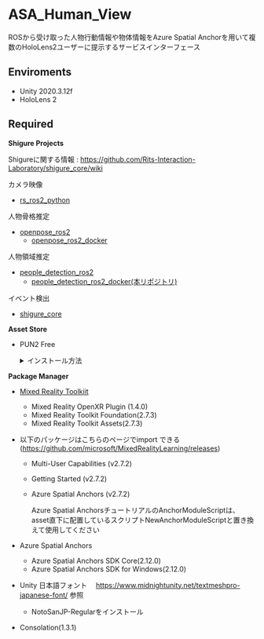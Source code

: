 # ASA_Human_View

ROSから受け取った人物行動情報や物体情報をAzure Spatial Anchorを用いて複数のHoloLens2ユーザーに提示するサービスインターフェース

## Enviroments

- Unity 2020.3.12f
- HoloLens 2

## Required

**Shigure Projects**

Shigureに関する情報 : https://github.com/Rits-Interaction-Laboratory/shigure_core/wiki

カメラ映像
- [rs_ros2_python](https://github.com/Rits-Interaction-Laboratory/rs_ros2_python)


人物骨格推定
- [openpose_ros2](https://github.com/Rits-Interaction-Laboratory/openpose_ros2)
    - [openpose_ros2_docker](https://github.com/Rits-Interaction-Laboratory/openpose_ros2_docker)

人物領域推定
- [people_detection_ros2](https://github.com/Rits-Interaction-Laboratory/people_detection_ros2)
  - [people_detection_ros2_docker(本リポジトリ)](https://github.com/Rits-Interaction-Laboratory/people_detection_ros2_docker)

イベント検出
- [shigure_core](https://github.com/Rits-Interaction-Laboratory/shigure_core)


**Asset Store**

- PUN2 Free
    <details>
      <summary>インストール方法</summary>
    Unityを開いて、Window > Asset Store > PUN 2 無料版をインストール

    ![Setup_PUN](./docs/figures/Setup_PUN.png)
    </details>

**Package Manager**

- [Mixed Reality Toolkiit](https://github.com/microsoft/MixedRealityLearning/releases)
  - Mixed Reality OpenXR Plugin (1.4.0)
  - Mixed Reality Toolkit Foundation(2.7.3)
  - Mixed Reality Toolkit Assets(2.7.3)
- 以下のパッケージはこちらのページでimport できる　(https://github.com/microsoft/MixedRealityLearning/releases)
  - Multi-User Capabilities (v2.7.2)
  - Getting Started (v2.7.2)
  - Azure Spatial Anchors (v2.7.2)
    
    Azure Spatial AnchorsチュートリアルのAnchorModuleScriptは、asset直下に配置しているスクリプトNewAnchorModuleScriptと置き換えて使用してください


- Azure Spatial Anchors
  - Azure Spatial Anchors SDK Core(2.12.0)
  - Azure Spatial Anchors SDK for Windows(2.12.0)

- Unity 日本語フォント　
https://www.midnightunity.net/textmeshpro-japanese-font/
  参照
  - NotoSanJP-Regularをインストール

- Consolation(1.3.1)
